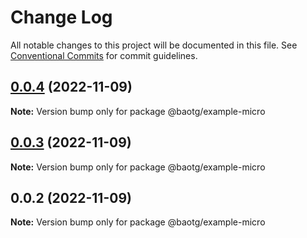 # Change Log

All notable changes to this project will be documented in this file.
See [Conventional Commits](https://conventionalcommits.org) for commit guidelines.

## [0.0.4](https://github.com/BaoTran1203/nodejs-monorepo/compare/@baotg/example-micro@0.0.3...@baotg/example-micro@0.0.4) (2022-11-09)

**Note:** Version bump only for package @baotg/example-micro





## [0.0.3](https://github.com/BaoTran1203/nodejs-monorepo/compare/@baotg/example-micro@0.0.2...@baotg/example-micro@0.0.3) (2022-11-09)

**Note:** Version bump only for package @baotg/example-micro





## 0.0.2 (2022-11-09)

**Note:** Version bump only for package @baotg/example-micro
